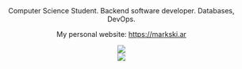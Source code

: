 <div align="center">
  Computer Science Student. Backend software developer. Databases, DevOps.
  
  My personal website: https://markski.ar

  <img src="https://komarev.com/ghpvc/?username=markski1&style=flat-square&color=blue" alt=""/>
  <br>
  <img src="https://github-readme-streak-stats.herokuapp.com/?user=markski1&theme=vue-dark&hide_border=true">
  <br>
  <img src="https://github-readme-stats.vercel.app/api/top-langs/?username=markski1&theme=vue-dark&show_icons=true&hide_border=true&layout=compact">
</div>
